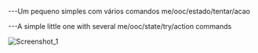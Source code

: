 ---Um pequeno simples com vários comandos me/ooc/estado/tentar/acao

---A simple little one with several me/ooc/state/try/action commands


![Screenshot_1](https://github.com/DFGitZ/DF_Comands/assets/168344868/b2606476-9331-44f8-911d-144d7a733c81)
